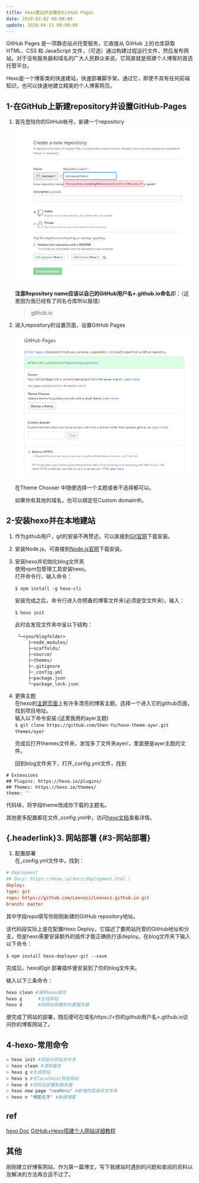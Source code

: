 ```yaml
---
title: hexo建站并部署到GitHub Pages
date: 2020-03-02 00:00:00
update: 2020-04-11 00:00:00
---
```


GitHub Pages 是一项静态站点托管服务，它直接从 GitHub 上的仓库获取
HTML、CSS 和 JavaScript
文件，（可选）通过构建过程运行文件，然后发布网站。对于没有服务器和域名的广大人民群众来说，它简直就是搭建个人博客的首选托管平台。

Hexo是一个博客类的快速建站，快速部署脚手架，通过它，即使不具有任何前端知识，也可以快速地建立精美的个人博客网页。

<!--more-->

## 1-在GitHub上新建repository并设置GitHub-Pages

1.  首先登陆你的GitHub帐号，新建一个repository

    ![](hello_world/1.png)

    **注意Repository
    name应该以自己的GitHub用户名+.github.io命名**即：（这里因为我已经有了同名仓库所以报错）

    > .github.io

2.  进入repository的设置页面，设置GitHub Pages

    ![](hello_world/2.png)

    在Theme Chooser 中随便选择一个主题或者不选择都可以。

    如果你有其他的域名，也可以绑定在Custom domain中。

## 2-安装hexo并在本地建站

1.  作为github用户，git的安装不再赘述，可以直接到[Git官网](https://git-scm.com/)下载安装。

2.  安装Node.js。可直接到[Node.js官网](https://nodejs.org/zh-cn/)下载安装。

3.  安装hexo并初始化blog文件夹\
    使用npm包管理工具安装hexo。\
    打开命令行，输入命令：

    `$ npm install -g hexo-cli`

    安装完成之后，命令行进入你预备的博客文件夹(必须是空文件夹)，输入：

    `$ hexo init`

    此时会发现文件夹中呈以下结构：

         └─<yourblogfolder>
             ├─node_modules/
             ├─scaffolds/
             ├─source/
             ├─themes/
             ├─.gitignore
             ├─_config.yml
             ├─package.json
             └─package_lock.json

4.  更换主题\
    在hexo的[主题页面](https://hexo.io/themes/)上有许多漂亮的博客主题，选择一个进入它的github页面，找到项目地址。\
    输入以下命令安装:(这里我用的ayer主题)\
    `$ git clone https://github.com/Shen-Yu/hexo-theme-ayer.git themes/ayer`

    完成后打开themes文件夹，发现多了文件夹ayer/，里面便是ayer主题的文件。

    回到blog文件夹下，打开_config.yml文件，找到


```
# Extensions
## Plugins: https://hexo.io/plugins/
## Themes: https://hexo.io/themes/
theme: ''
```

代码块，将字段theme改成你下载的主题名。

其他更多配置都在文件_config.yml中，访问[hexo文档](https://hexo.io/zh-cn/docs/)查看详情。

## [](#3-网站部署 "3. 网站部署"){.headerlink}3. 网站部署 {#3-网站部署}

1.  配置部署\
    在_config.yml文件中，找到：

```conf
# Deployment
## Docs: https://hexo.io/docs/deployment.html |
deploy:
type: git
repo: https://github.com/Leonezz/Leonezz.github.io.git
branch: master
```

其中字段*repo*填写你刚刚新建的GitHub repository地址。

该代码段实际上是在配置Hexo
Deploy，它描述了要网站托管的GitHub地址和分支。但是hexo需要安装额外的插件才能正确执行该deploy。在blog文件夹下输入以下命令：

`$ npm install hexo-deployer-git --save`

完成后，hexo的git 部署插件便安装到了你的blog文件夹。

输入以下三条命令：

```bash
hexo clean #清除hexo缓存
hexo g      #生成网站
hexo d      #将网站部署到托管服务器
```

便完成了网站的部署，随后便可在域名https://\<你的github用户名\>.github.io访问你的博客网站了。

## 4-hexo-常用命令

```bash
> hexo init #初始化网站文件夹
> hexo clean #清除缓存
> hexo g #生成网站
> hexo s #在localHost预览网站
> hexo d #将网站部署到服务器
> hexo new page "newMenu" #新增的菜单项文件夹
> hexo n "博客名字" #新建博客
```

## ref

[hexo Doc](https://hexo.io/zh-cn/docs/)
[GitHub+Hexo搭建个人网站详细教程](https://zhuanlan.zhihu.com/p/26625249)

## 其他

刚刚建立好博客网站，作为第一篇博文，写下我建站时遇到的问题和查阅的资料以及解决的方法再合适不过了。
